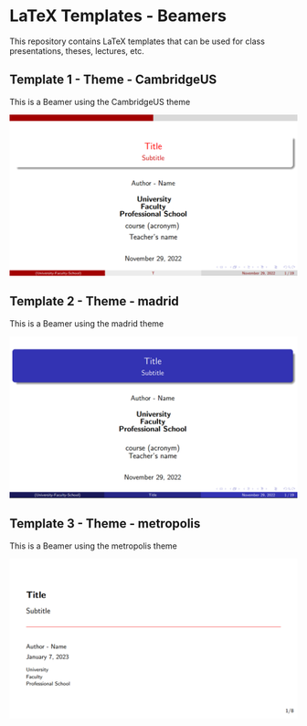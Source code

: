 # LaTeX Templates - Beamers

<p>
This repository contains LaTeX templates that can be used for class presentations, theses, lectures, etc.
</p>

## Template 1 - Theme - CambridgeUS
<p>
This is a Beamer using the CambridgeUS theme
</p>

![](https://github.com/jhonrolyol/LaTeX5_Beamers/blob/main/Beamer_1/Template1.PNG)



## Template 2 - Theme - madrid
<p>
This is a Beamer using the madrid theme
</p>

![](https://github.com/jhonrolyol/LaTeX5_Beamers/blob/main/Beamer_2/Template2.PNG)


## Template 3 - Theme - metropolis
<p>
This is a Beamer using the metropolis theme
</p>

![](https://github.com/jhonrolyol/LaTeX5_Beamers/blob/main/Beamer_3/Template3.PNG)


